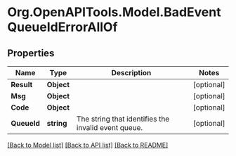 
# Org.OpenAPITools.Model.BadEventQueueIdErrorAllOf

## Properties

Name | Type | Description | Notes
------------ | ------------- | ------------- | -------------
**Result** | **Object** |  | [optional] 
**Msg** | **Object** |  | [optional] 
**Code** | **Object** |  | [optional] 
**QueueId** | **string** | The string that identifies the invalid event queue.  | [optional] 

[[Back to Model list]](../README.md#documentation-for-models)
[[Back to API list]](../README.md#documentation-for-api-endpoints)
[[Back to README]](../README.md)

